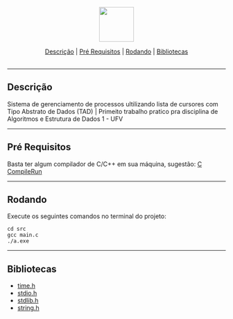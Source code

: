<p align="center">
  <img src="https://upload.wikimedia.org/wikipedia/commons/thumb/1/18/C_Programming_Language.svg/640px-C_Programming_Language.svg.png" width="80px"/>
  <br>
</p>
<div align=center>
    <a href="#desc">Descrição</a> | <a href="#prerequisites">Pré Requisitos</a> | <a href="#running">Rodando</a> | <a href="#librariesFrameworks">Bibliotecas</a>
</div>
<br>
<hr>
<h2 id="desc">
    Descrição
</h2>

Sistema de gerenciamento de processos ultilizando lista de cursores com Tipo Abstrato de Dados (TAD) | Primeito trabalho pratico pra disciplina de Algoritmos e Estrutura de Dados 1 - UFV
- - - -

<h2 id="prerequisites">
    Pré Requisitos
</h2>

Basta ter algum compilador de C/C++ em sua máquina, sugestão: [C CompileRun](https://github.com/danielpinto8zz6/c-cpp-compile-run)

- - - -

<h2 id="running">
    Rodando
</h2>

Execute os seguintes comandos no terminal do projeto:

```
cd src 
gcc main.c
./a.exe
```
- - - -

<h2 id="librariesFrameworks">
    Bibliotecas
</h2>

- [time.h](https://pt.wikipedia.org/wiki/Time.h)
- [stdio.h](https://pt.wikipedia.org/wiki/Stdio.h)
- [stdlib.h](https://pt.wikipedia.org/wiki/Stdlib.h)
- [string.h](http://linguagemc.com.br/a-biblioteca-string-h/)


